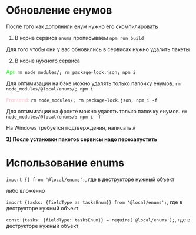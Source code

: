 # Обновление енумов
После того как дополнили енум нужно его скомпилировать
1) В корне сервиса `enums` прописываем `npm run build`

Для того чтобы они у вас обновились в сервисах нужно удалить пакеты

2) В корне нужного сервиса 

<span style="color: lime">Api: </span>
`rm node_modules/; rm package-lock.json; npm i`

Для оптимизации на бэке можно удалять только папочку енумов. `rm node_modules/@local/enums/; npm i`

<span style="color: pink">Frontend: </span>
`rm node_modules/; rm package-lock.json; npm i -f`

Для оптимизации на фронте можно удалять только папочку енумов. `rm node_modules/@local/enums/; npm i -f`

На Windows требуется подтверждения, написать `A`

**3) После установки пакетов сервисы надо перезапустить**

# Использование enums

`import {} from '@local/enums';`, где в деструкторе нужный объект

либо вложенно

`import {tasks: {fieldType as tasksEnum}} from '@local/enums';`, где в деструкторе нужный объект

`const {tasks: {fieldType: tasksEnum}} = require('@local/enums');`, где в деструкторе нужный объект